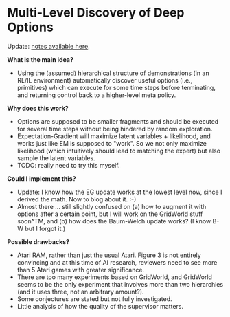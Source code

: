 # Multi-Level Discovery of Deep Options

Update: [notes available here][1].

**What is the main idea?**

- Using the (assumed) hierarchical structure of demonstrations (in an RL/IL
  environment) automatically discover useful options (i.e., primitives) which
  can execute for some time steps before terminating, and returning control back
  to a higher-level meta policy.

**Why does this work?**

- Options are supposed to be smaller fragments and should be executed for
  several time steps without being hindered by random exploration.
- Expectation-Gradient will maximize latent variables + likelihood, and works
  just like EM is supposed to "work". So we not only maximize likelihood (which
  intuitively should lead to matching the expert) but also sample the latent
  variables.
- TODO: really need to try this myself.

**Could I implement this?**

- Update: I know how the EG update works at the lowest level now, since I
  derived the math. Now to blog about it. :-)
- Almost there ... still slightly confused on (a) how to augment it with options
  after a certain point, but I will work on the GridWorld stuff soon^TM, and (b)
  how does the Baum-Welch update works? (I know B-W but I forgot it.)

**Possible drawbacks?**

- Atari RAM, rather than just the usual Atari. Figure 3 is not entirely
  convincing and at this time of AI research, reviewers need to see more than 5
  Atari games with greater significance. 
- There are too many experiments based on GridWorld, and GridWorld seems to be
  the only experiment that involves more than two hierarchies (and it uses
  three, not an arbitrary amount?).
- Some conjectures are stated but not fully investigated.
- Little analysis of how the quality of the supervisor matters.


[1]:https://danieltakeshi.github.io/2017/11/24/ddo/
